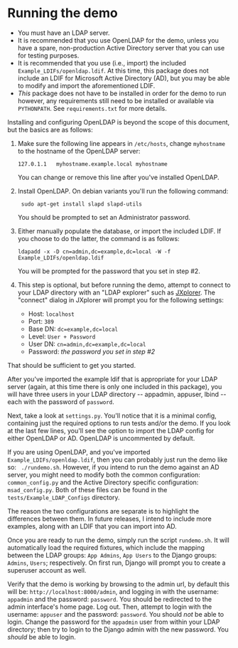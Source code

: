 Running the demo
================

* You must have an LDAP server.
* It is recommended that you use OpenLDAP for the demo, unless you have a spare,
  non-production Active Directory server that you can use for testing purposes.
* It is recommended that you use (i.e., import) the included ``Example_LDIFs/openldap.ldif``.
  At this time, this package does not include an LDIF for Microsoft Active Directory (AD), but
  you may be able to modify and import the aforementioned LDIF. 
* *This* package does not have to be installed in order for the demo to run however,
  any requirements still need to be installed or available via ``PYTHONPATH``.
  See ``requirements.txt`` for more details.


Installing and configuring OpenLDAP is beyond the scope of this document, but the
basics are as follows:

1.  Make sure the following line appears in ``/etc/hosts``, change ``myhostname``
    to the hostname of the OpenLDAP server:

        127.0.1.1   myhostname.example.local myhostname

    You can change or remove this line after you've installed OpenLDAP.

2. Install OpenLDAP. On debian variants you'll run the following command:

        sudo apt-get install slapd slapd-utils

    You should be prompted to set an Administrator password.

3.  Either manually populate the database, or import the included LDIF. If you
    choose to do the latter, the command is as follows:

        ldapadd -x -D cn=admin,dc=example,dc=local -W -f Example_LDIFs/openldap.ldif

    You will be prompted for the password that you set in step #2.

4.  This step is optional, but before running the demo, attempt to connect to your 
    LDAP directory with an "LDAP explorer" such as [JXplorer](http://jxplorer.org/).
    The "connect" dialog in JXplorer will prompt you for the following settings:

    * Host: ``localhost``
    * Port: ``389``
    * Base DN: ``dc=example,dc=local``
    * Level: ``User + Password``
    * User DN: ``cn=admin,dc=example,dc=local``
    * Password: _the password you set in step #2_


That should be sufficient to get you started.

After you've imported the example ldif that is appropriate for your LDAP server
(again, at this time there is only one included in this package), you will have
three users in your LDAP directory -- appadmin, appuser, lbind -- each with the
password of ``password``. 

Next, take a look at ``settings.py``. You'll notice that it is a minimal config,
containing just the required options to run tests and/or the demo. If you look
at the last few lines, you'll see the option to import the LDAP config for either
OpenLDAP or AD. OpenLDAP is uncommented by default.

If you are using OpenLDAP, and you've imported ``Example_LDIFs/openldap.ldif``,
then you can probably just run the demo like so: `` ./rundemo.sh``. However, if
you intend to run the demo against an AD server, you might need to modify both
the common configuration: ``common_config.py`` and the Active Directory specific
configuration: ``msad_config.py``. Both of these files can be found in the
``tests/Example_LDAP_Configs`` directory. 

The reason the two configurations are separate is to highlight the differences
between them. In future releases, I intend to include more examples, along with
an LDIF that you can import into AD.

Once you are ready to run the demo, simply run the script ``rundemo.sh``. It will
automatically load the required fixtures, which include the mapping between the
LDAP groups: ``App Admins``, ``App Users`` to the Django groups: ``Admins``,
``Users``; respectively. On first run, Django will prompt you to create a superuser
account as well.

Verify that the demo is working by browsing to the admin url, by default this will
be: ``http://localhost:8000/admin``, and logging in with the username: ``appadmin``
and the password: ``password``. You should be redirected to the admin interface's
home page. Log out. Then, attempt to login with the username: ``appuser`` and the
password: ``password``. You should _not_ be able to login. Change the password for
the ``appadmin`` user from within your LDAP directory; then try to login to the
Django admin with the new password. You _should_ be able to login.


